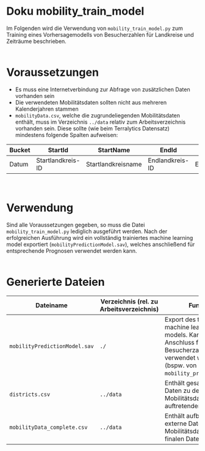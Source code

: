 # Doku mobility_train_model

Im Folgenden wird die Verwendung von `mobility_train_model.py` zum Training eines Vorhersagemodells von Besucherzahlen für Landkreise und Zeiträume beschrieben.
<br>
<br>

# Voraussetzungen

- Es muss eine Internetverbindung zur Abfrage von zusätzlichen Daten vorhanden sein
- Die verwendeten Mobilitätsdaten sollten nicht aus mehreren Kalenderjahren stammen
- `mobilityData.csv`, welche die zugrundeliegenden Mobilitätsdaten enthält, muss im Verzeichnis `../data` relativ zum Arbeitsverzeichnis vorhanden sein. Diese sollte (wie beim Terralytics Datensatz) mindestens folgende Spalten aufweisen:

| Bucket | StartId           | StartName          | EndId           | EndName          | Count          |
| ------ | ----------------- | ------------------ | --------------- | ---------------- | -------------- |
| Datum  | Startlandkreis-ID | Startlandkreisname | Endlandkreis-ID | Endlandkreisname | Besucheranzahl |

<br>

# Verwendung

Sind alle Voraussetzungen gegeben, so muss die Datei `mobility_train_model.py` lediglich ausgeführt werden. Nach der erfolgreichen Ausführung wird ein vollständig trainiertes machine learning model exportiert (`mobilityPredictionModel.sav`), welches anschließend für entsprechende Prognosen verwendet werden kann.
<br>
<br>

# Generierte Dateien

| Dateiname                     | Verzeichnis (rel. zu Arbeitsverzeichnis) | Funktion                                                                                                                                           |
| ----------------------------- | ---------------------------------------- | -------------------------------------------------------------------------------------------------------------------------------------------------- |
| `mobilityPredictionModel.sav` | `./`                                     | Export des trainierten machine learning models. Kann im Anschluss für Besucherzahlenprognose verwendet werden (bspw. von `mobility_prediction.py`) |
| `districts.csv`               | `../data`                                | Enthält gesammelte Daten zu den in den Mobilitätsdaten auftretenden Landkreisen                                                                    |
| `mobilityData_complete.csv`   | `../data`                                | Enthält aufbereitete, um externe Daten ergänzte Mobilitätsdaten in ihrer finalen Datenstruktur                                                     |
